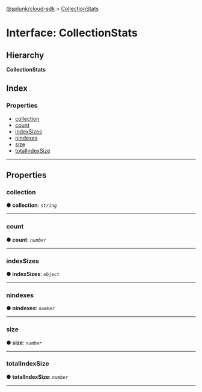[@splunk/cloud-sdk](../README.md) > [CollectionStats](../interfaces/collectionstats.md)

# Interface: CollectionStats

## Hierarchy

**CollectionStats**

## Index

### Properties

* [collection](collectionstats.md#collection)
* [count](collectionstats.md#count)
* [indexSizes](collectionstats.md#indexsizes)
* [nindexes](collectionstats.md#nindexes)
* [size](collectionstats.md#size)
* [totalIndexSize](collectionstats.md#totalindexsize)

---

## Properties

<a id="collection"></a>

###  collection

**● collection**: *`string`*

___
<a id="count"></a>

###  count

**● count**: *`number`*

___
<a id="indexsizes"></a>

###  indexSizes

**● indexSizes**: *`object`*

___
<a id="nindexes"></a>

###  nindexes

**● nindexes**: *`number`*

___
<a id="size"></a>

###  size

**● size**: *`number`*

___
<a id="totalindexsize"></a>

###  totalIndexSize

**● totalIndexSize**: *`number`*

___

